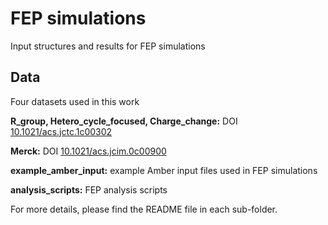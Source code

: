 # FEP simulations
Input structures and results for FEP simulations

## Data
Four datasets used in this work

**R_group, Hetero_cycle_focused, Charge_change:** DOI [10.1021/acs.jctc.1c00302](https://pubs.acs.org/doi/10.1021/acs.jctc.1c00302)

**Merck:** DOI [10.1021/acs.jcim.0c00900](https://pubs.acs.org/doi/10.1021/acs.jcim.0c00900)

**example\_amber\_input:** example Amber input files used in FEP simulations

**analysis\_scripts:** FEP analysis scripts

For more details, please find the README file in each sub-folder.

